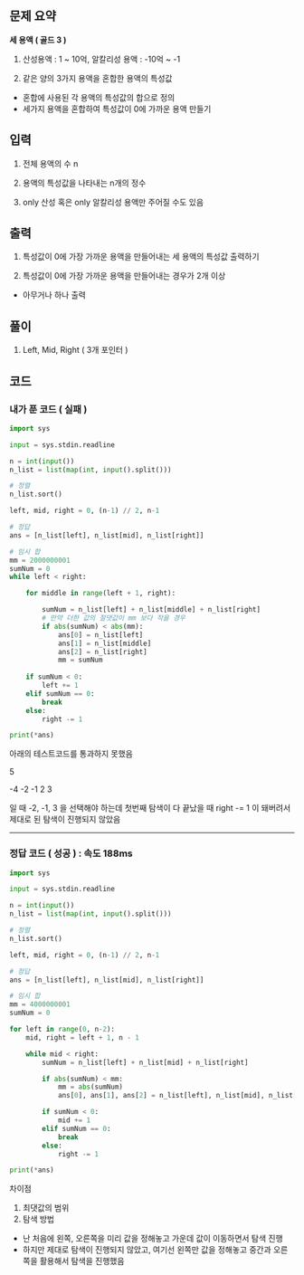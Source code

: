 ## 문제 요약

**세 용액 ( 골드 3 )**
1. 산성용액 : 1 ~ 10억, 알칼리성 용액 : -10억 ~ -1

2. 같은 양의 3가지 용액을 혼합한 용액의 특성값
- 혼합에 사용된 각 용액의 특성값의 합으로 정의
- 세가지 용액을 혼합하여 특성값이 0에 가까운 용액 만들기


## 입력
1. 전체 용액의 수 n

2. 용액의 특성값을 나타내는 n개의 정수

3. only 산성 혹은 only 알칼리성 용액만 주어질 수도 있음


## 출력
1. 특성값이 0에 가장 가까운 용액을 만들어내는 세 용액의 특성값 출력하기

2. 특성값이 0에 가장 가까운 용액을 만들어내는 경우가 2개 이상
- 아무거나 하나 출력

## 풀이
1. Left, Mid, Right ( 3개 포인터 )

## 코드

### 내가 푼 코드 ( 실패 )

```python
import sys

input = sys.stdin.readline

n = int(input())
n_list = list(map(int, input().split()))

# 정렬
n_list.sort()

left, mid, right = 0, (n-1) // 2, n-1

# 정답
ans = [n_list[left], n_list[mid], n_list[right]]

# 임시 합
mm = 2000000001
sumNum = 0
while left < right:

    for middle in range(left + 1, right):

        sumNum = n_list[left] + n_list[middle] + n_list[right]
        # 만약 더한 값의 절댓값이 mm 보다 작을 경우
        if abs(sumNum) < abs(mm):
            ans[0] = n_list[left]
            ans[1] = n_list[middle]
            ans[2] = n_list[right]
            mm = sumNum
           
    if sumNum < 0:
        left += 1
    elif sumNum == 0:
        break
    else:
        right -= 1

print(*ans)

```
아래의 테스트코드를 통과하지 못했음

5

-4 -2 -1 2 3

일 때 -2, -1, 3 을 선택해야 하는데 첫번째 탐색이 다 끝났을 때 right -= 1 이 돼버려서 제대로 된 탐색이 진행되지 않았음

---

### 정답 코드 ( 성공 ) : 속도 188ms
```python
import sys

input = sys.stdin.readline

n = int(input())
n_list = list(map(int, input().split()))

# 정렬
n_list.sort()

left, mid, right = 0, (n-1) // 2, n-1

# 정답
ans = [n_list[left], n_list[mid], n_list[right]]

# 임시 합
mm = 4000000001
sumNum = 0

for left in range(0, n-2):
    mid, right = left + 1, n - 1

    while mid < right:
        sumNum = n_list[left] + n_list[mid] + n_list[right]

        if abs(sumNum) < mm:
            mm = abs(sumNum)
            ans[0], ans[1], ans[2] = n_list[left], n_list[mid], n_list[right]

        if sumNum < 0:
            mid += 1
        elif sumNum == 0:
            break
        else:
            right -= 1

print(*ans)
```

차이점
1. 최댓값의 범위
2. 탐색 방법
- 난 처음에 왼쪽, 오른쪽을 미리 값을 정해놓고 가운데 값이 이동하면서 탐색 진행
- 하지만 제대로 탐색이 진행되지 않았고, 여기선 왼쪽만 값을 정해놓고 중간과 오른쪽을 활용해서 탐색을 진행했음